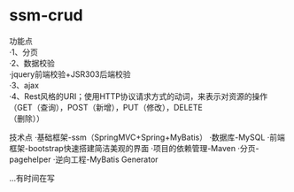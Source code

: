 # ssm-crud

功能点  
·1、分页  
·2、数据校验  
·jquery前端校验+JSR303后端校验  
·3、ajax  
·4、Rest风格的URI；使用HTTP协议请求方式的动词，来表示对资源的操作（GET（查询），POST（新增），PUT（修改），DELETE  
（删除））  

技术点
·基础框架-ssm（SpringMVC+Spring+MyBatis）
·数据库-MySQL
·前端框架-bootstrap快速搭建简洁美观的界面
·项目的依赖管理-Maven
·分页-pagehelper
·逆向工程-MyBatis Generator

...有时间在写
